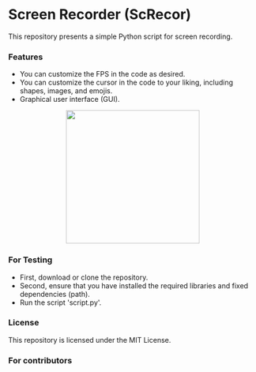 # Screen Recorder (ScRecor)
This repository presents a simple Python script for screen recording.
### Features
- You can customize the FPS in the code as desired.
- You can customize the cursor in the code to your liking, including shapes, images, and emojis.
- Graphical user interface (GUI).

<div align="center">
   <img  width="270" src="https://github.com/Bilal-Belli/ScreenRecorder/assets/74218805/ead9b326-9bbe-47c7-a1e1-4b07f53c3cf4">
</div>

### For Testing
- First, download or clone the repository.
- Second, ensure that you have installed the required libraries and fixed dependencies (path).
- Run the script 'script.py'.
### License
This repository is licensed under the MIT License.
### For contributors
